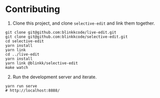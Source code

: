 # Contributing

1. Clone this project, and clone `selective-edit` and link them together.

```
git clone git@github.com:blinkkcode/live-edit.git
git clone git@github.com:blinkkcode/selective-edit.git
cd selective-edit
yarn install
yarn link
cd ../live-edit
yarn install
yarn link @blinkk/selective-edit
make watch
```

2. Run the development server and iterate.

```
yarn run serve
# http://localhost:8888/
```
